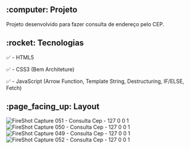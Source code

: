 <h2>:computer: Projeto</h2>
Projeto desenvolvido para fazer consulta de endereço pelo CEP.

<h2>:rocket: Tecnologias</h2>

:white_check_mark: - HTML5

:white_check_mark: - CSS3 (Bem Architeture)

:white_check_mark: - JavaScript (Arrow Function, Template String, Destructuring, IF/ELSE, Fetch)
 


<h2>:page_facing_up: Layout</h2>

![FireShot Capture 051 - Consulta Cep - 127 0 0 1](https://user-images.githubusercontent.com/45328215/74279818-6b108080-4cfa-11ea-9777-4e120e68b129.png)
![FireShot Capture 050 - Consulta Cep - 127 0 0 1](https://user-images.githubusercontent.com/45328215/74279822-6ba91700-4cfa-11ea-9626-4e7586099b56.png)
![FireShot Capture 049 - Consulta Cep - 127 0 0 1](https://user-images.githubusercontent.com/45328215/74279825-6c41ad80-4cfa-11ea-8698-6fbfa9ae0f22.png)
![FireShot Capture 052 - Consulta Cep - 127 0 0 1](https://user-images.githubusercontent.com/45328215/74279832-6fd53480-4cfa-11ea-8765-1c5129645137.png)
